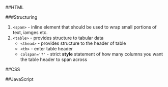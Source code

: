 ##HTML

###Structuring

1. `<span>` - inline element that should be used to wrap small portions of text, iamges etc.
2. `<table>` - provides structure to tabular data
    * `<thead>` - provides structure to the header of table
    * `<th>` - enter table header
    * `colspan='?'` - strict __style__ statement of how many columns you want the table header to span across

##CSS


##JavaScript
